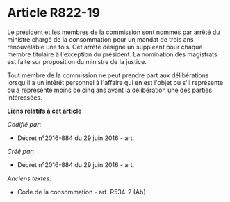 # Article R822-19

Le président et les membres de la commission sont nommés par arrêté du ministre chargé de la consommation pour un mandat de
trois ans renouvelable une fois. Cet arrêté désigne un suppléant pour chaque membre titulaire à l'exception du président. La
nomination des magistrats est faite sur proposition du ministre de la justice.

Tout membre de la commission ne peut prendre part aux délibérations lorsqu'il a un intérêt personnel à l'affaire qui en est
l'objet ou s'il représente ou a représenté moins de cinq ans avant la délibération une des parties intéressées.

**Liens relatifs à cet article**

_Codifié par_:

  - Décret n°2016-884 du 29 juin 2016 - art.

_Créé par_:

  - Décret n°2016-884 du 29 juin 2016 - art.

_Anciens textes_:

  - Code de la consommation - art. R534-2 (Ab)

